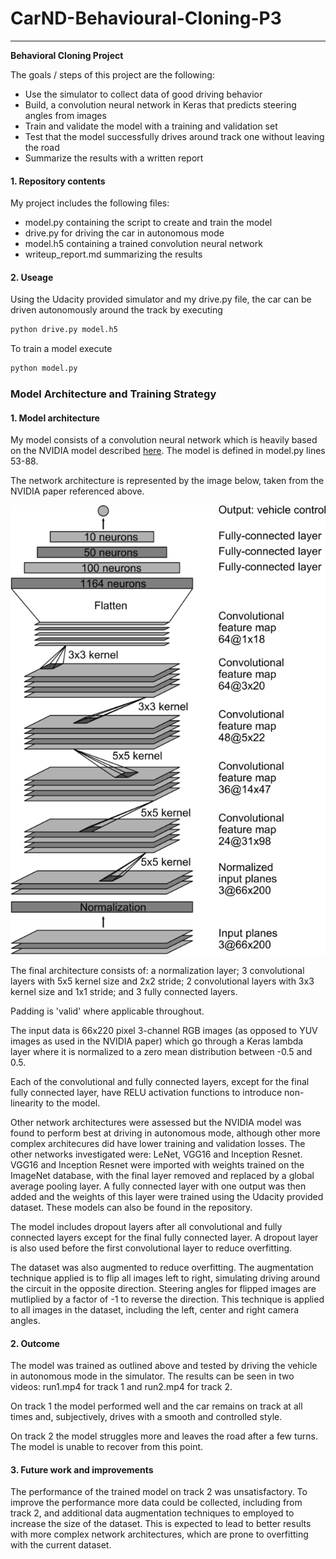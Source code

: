 # CarND-Behavioural-Cloning-P3

---

**Behavioral Cloning Project**

The goals / steps of this project are the following:
* Use the simulator to collect data of good driving behavior
* Build, a convolution neural network in Keras that predicts steering angles from images
* Train and validate the model with a training and validation set
* Test that the model successfully drives around track one without leaving the road
* Summarize the results with a written report

[//]: # (Image References)

[image1]: ./cnn-architecture.png "Netwok Archicture"

#### 1. Repository contents

My project includes the following files:
* model.py containing the script to create and train the model
* drive.py for driving the car in autonomous mode
* model.h5 containing a trained convolution neural network 
* writeup_report.md summarizing the results

#### 2. Useage

Using the Udacity provided simulator and my drive.py file, the car can be driven autonomously around the track by executing 
```sh
python drive.py model.h5
```

To train a model execute
```sh
python model.py
```

### Model Architecture and Training Strategy

#### 1. Model architecture

My model consists of a convolution neural network which is heavily based on the NVIDIA model described [here](https://devblogs.nvidia.com/deep-learning-self-driving-cars/). The model is defined in model.py lines 53-88.

The network architecture is represented by the image below, taken from the NVIDIA paper referenced above.

![Network architecture][image1]

The final architecture consists of: a normalization layer; 3 convolutional layers with 5x5 kernel size and 2x2 stride; 2 convolutional layers with 3x3 kernel size and 1x1 stride; and 3 fully connected layers.

Padding is 'valid' where applicable throughout.

The input data is 66x220 pixel 3-channel RGB images (as opposed to YUV images as used in the NVIDIA paper) which go through a Keras lambda layer where it is normalized to a zero mean distribution between -0.5 and 0.5.

Each of the convolutional and fully connected layers, except for the final fully connected layer, have RELU activation functions to introduce non-linearity to the model.

Other network architectures were assessed but the NVIDIA model was found to perform best at driving in autonomous mode, although other more complex architecures did have lower training and validation losses. The other networks investigated were: LeNet, VGG16 and Inception Resnet. VGG16 and Inception Resnet were imported with weights trained on the ImageNet database, with the final layer removed and replaced by a global average pooling layer. A fully connected layer with one output was then added and the weights of this layer were trained using the Udacity provided dataset. These models can also be found in the repository.

The model includes dropout layers after all convolutional and fully connected layers except for the final fully connected layer. A dropout layer is also used before the first convolutional layer to reduce overfitting.

The dataset was also augmented to reduce overfitting. The augmentation technique applied is to flip all images left to right, simulating driving around the circuit in the opposite direction. Steering angles for flipped images are mutliplied by a factor of -1 to reverse the direction. This technique is applied to all images in the dataset, including the left, center and right camera angles.

#### 2. Outcome

The model was trained as outlined above and tested by driving the vehicle in autonomous mode in the simulator. The results can be seen in two videos: run1.mp4 for track 1 and run2.mp4 for track 2.

On track 1 the model performed well and the car remains on track at all times and, subjectively, drives with a smooth and controlled style.

On track 2 the model struggles more and leaves the road after a few turns. The model is unable to recover from this point. 

#### 3. Future work and improvements

The performance of the trained model on track 2 was unsatisfactory. To improve the performance more data could be collected, including from track 2, and additional data augmentation techniques to employed to increase the size of the dataset. This is expected to lead to better results with more complex network architectures, which are prone to overfitting with the current dataset.
